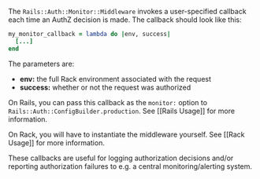 The `Rails::Auth::Monitor::Middleware` invokes a user-specified callback each time an AuthZ decision is made. The callback should look like this:

```ruby
my_monitor_callback = lambda do |env, success|
  [...]
end
```

The parameters are:

* **env:** the full Rack environment associated with the request
* **success:** whether or not the request was authorized

On Rails, you can pass this callback as the `monitor:` option to `Rails::Auth::ConfigBuilder.production`. See [[Rails Usage]] for more information.

On Rack, you will have to instantiate the middleware yourself. See [[Rack Usage]] for more information.

These callbacks are useful for logging authorization decisions and/or reporting authorization failures to e.g. a central monitoring/alerting system.